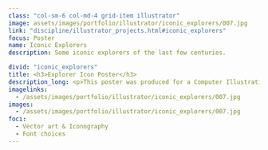 ```yaml
---
class: "col-sm-6 col-md-4 grid-item illustrator"
image: assets/images/portfolio/illustrator/iconic_explorers/007.jpg
link: "discipline/illustrator_projects.html#iconic_explorers"
focus: Poster
name: Iconic Explorers
description: Some iconic explorers of the last few centuries.

divid: "iconic_explorers"
title: <h3>Explorer Icon Poster</h3>
description_long: <p>This poster was produced for a Computer Illustration course in Spring 2021. The premise is to make a poster based on vector icons.</p>
imagelinks: 
  - /assets/images/portfolio/illustrator/iconic_explorers/007.jpg
images: 
  - /assets/images/portfolio/illustrator/iconic_explorers/007.jpg
foci: 
  - Vector art & Iconography
  - Font choices
---
```

